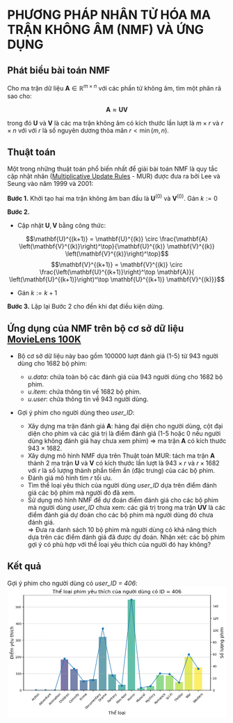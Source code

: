 # PHƯƠNG PHÁP NHÂN TỬ HÓA MA TRẬN KHÔNG ÂM (NMF) VÀ ỨNG DỤNG

## Phát biểu bài toán NMF
Cho ma trận dữ liệu $\mathbf{A} \in \mathbb{R}^{m \times n}$  với các phần tử không âm, tìm một phân rã sao cho:
<div align="center">

$$\mathbf{A} \approx \mathbf{UV}$$

</div>

trong đó $\mathbf{U}$ và $\mathbf{V}$ là các ma trận không âm có kích thước lần lượt là $m \times r$ và $r \times n$ với với $r$ là số nguyên dương thỏa mãn $r < \min(m, n)$.


## Thuật toán
Một trong những thuật toán phổ biến nhất để giải bài toán NMF là quy tắc cập nhật nhân ([Multiplicative Update Rules](https://www.researchgate.net/publication/2538030_Algorithms_for_Non-negative_Matrix_Factorization) - MUR) được đưa ra bởi Lee và Seung vào năm 1999 và 2001:

**Bước 1.** Khởi tạo hai ma trận không âm ban đầu là $\mathbf{U}^{(0)}$ và $\mathbf{V}^{(0)}$. Gán $k := 0$ 

**Bước 2.** <br>
- Cập nhật $\mathbf{U}, \mathbf{V}$ bằng công thức:
<div align="center">
    
$$\mathbf{U}^{(k+1)} = \mathbf{U}^{(k)} \circ \frac{\mathbf{A} \left(\mathbf{V}^{(k)}\right)^\top}{\mathbf{U}^{(k)} \mathbf{V}^{(k)} \left(\mathbf{V}^{(k)}\right)^\top}$$
$$\mathbf{V}^{(k+1)} = \mathbf{V}^{(k)} \circ \frac{\left(\mathbf{U}^{(k+1)}\right)^\top \mathbf{A}}{ \left(\mathbf{U}^{(k+1)}\right)^\top \mathbf{U}^{(k+1)} \mathbf{V}^{(k)}}$$

</div>

- Gán $k := k + 1$ 

**Bước 3.** Lặp lại Bước 2 cho đến khi đạt điều kiện dừng.


## Ứng dụng của NMF trên bộ cơ sở dữ liệu [MovieLens 100K](https://grouplens.org/datasets/movielens/100k/) 
- Bộ cơ sở dữ liệu này bao gồm 100000 lượt đánh giá (1-5) từ 943 người dùng cho 1682 bộ phim:
    + *u.data*: chứa toàn bộ các đánh giá của 943 người dùng cho 1682 bộ phim.
    + *u.item*: chứa thông tin về 1682 bộ phim.
    + *u.user*: chứa thông tin về 943 người dùng.
      
- Gợi ý phim cho người dùng theo *user_ID*:
    + Xây dựng ma trận đánh giá $\mathbf{A}$: hàng đại diện cho người dùng, cột đại diện cho phim và các giá trị là điểm đánh giá (1-5 hoặc 0 nếu người dùng không đánh giá hay chưa xem phim) => ma trận $\mathbf{A}$ có kích thước $943 \times 1682$.
    + Xây dựng mô hình NMF dựa trên Thuật toán MUR: tách ma trận $\mathbf{A}$ thành 2 ma trận $\mathbf{U}$ và $\mathbf{V}$ có kích thước lần lượt là $943 \times r$ và $r \times 1682$ với *r* là số lượng thành phần tiềm ẩn (đặc trưng) của các bộ phim.
    + Đánh giá mô hình tìm *r* tối ưu.
    + Tìm thể loại yêu thích của người dùng *user_ID* dựa trên điểm đánh giá các bộ phim mà người đó đã xem.
    + Sử dụng mô hình NMF để dự đoán điểm đánh giá cho các bộ phim mà người dùng *user_ID* chưa xem: các giá trị trong ma trận $\mathbf{UV}$ là các điểm đánh giá dự đoán cho các bộ phim mà người dùng đó chưa đánh giá. <br>
  => Đưa ra danh sách 10 bộ phim mà người dùng có khả năng thích dựa trên các điểm đánh giá đã được dự đoán. Nhận xét: các bộ phim gợi ý có phù hợp với thể loại yêu thích của người đó hay không?


## Kết quả
Gợi ý phim cho người dùng có *user_ID = 406*:
![](Anh/SoThich_406.png)
